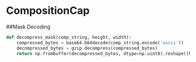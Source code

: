 # CompositionCap
##Mask Decoding
```python
def decompress_mask(comp_string, height, width):
    compressed_bytes = base64.b64decode(comp_string.encode('ascii'))
    decompressed_bytes = gzip.decompress(compressed_bytes)
    return np.frombuffer(decompressed_bytes, dtype=np.uint8).reshape((height, width))
```
